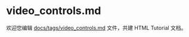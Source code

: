 video_controls.md
===

欢迎您编辑 <a target="__blank" href="https://github.com/jaywcjlove/html-tutorial/blob/main/docs/tags/video_controls.md">docs/tags/video_controls.md</a> 文件，共建 HTML Tutorial 文档。